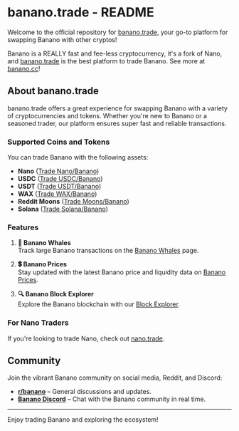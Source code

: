 # banano.trade - README

Welcome to the official repository for [banano.trade](https://banano.trade), your go-to platform for swapping Banano with other cryptos!

Banano is a REALLY fast and fee-less cryptocurrency, it's a fork of Nano, and [banano.trade](https://banano.trade) is the best platform to trade Banano. See more at [banano.cc](https://banano.cc)!

## About banano.trade

banano.trade offers a great experience for swapping Banano with a variety of cryptocurrencies and tokens. Whether you're new to Banano or a seasoned trader, our platform ensures super fast and reliable transactions.

### Supported Coins and Tokens

You can trade Banano with the following assets:

- **Nano** ([Trade Nano/Banano](https://banano.nano.trade))
- **USDC** ([Trade USDC/Banano](https://usdc.banano.trade))
- **USDT** ([Trade USDT/Banano](https://usdt.banano.trade))
- **WAX** ([Trade WAX/Banano](https://wax.banano.trade))
- **Reddit Moons** ([Trade Moons/Banano](https://moon.banano.trade))
- **Solana** ([Trade Solana/Banano](https://solana.banano.trade))

### Features

1. **🐋 Banano Whales**  
   Track large Banano transactions on the [Banano Whales](https://transactions.banano.trade) page.

2. **💲 Banano Prices**  
   Stay updated with the latest Banano price and liquidity data on [Banano Prices](https://prices.banano.trade).

3. **🔍 Banano Block Explorer**  
   Explore the Banano blockchain with our [Block Explorer](https://explorer.banano.trade).

### For Nano Traders

If you're looking to trade Nano, check out [nano.trade](https://nano.trade). 

## Community

Join the vibrant Banano community on social media, Reddit, and Discord:

- **[r/banano](https://www.reddit.com/r/banano/)** – General discussions and updates.
- **[Banano Discord](https://chat.banano.cc)** – Chat with the Banano community in real time.

---

Enjoy trading Banano and exploring the ecosystem!
